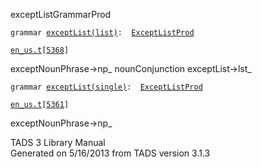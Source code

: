 ---
---
<span class="title">exceptList</span><span class="type">GrammarProd</span>

`grammar `<span class="classExtLink">[`exceptList(list)`](../object/exceptList(list).html)</span>` :   `[`ExceptListProd`](../object/ExceptListProd.html)

[`en_us.t`](../file/en_us.t.html)`[`[`5368`](../source/en_us.t.html#5368)`]`

<div class="gramrule">

exceptNounPhrase-\>np\_ nounConjunction exceptList-\>lst\_  

</div>

`grammar `<span class="classExtLink">[`exceptList(single)`](../object/exceptList(single).html)</span>` :   `[`ExceptListProd`](../object/ExceptListProd.html)

[`en_us.t`](../file/en_us.t.html)`[`[`5361`](../source/en_us.t.html#5361)`]`

<div class="gramrule">

exceptNounPhrase-\>np\_

</div>

<div class="ftr">

TADS 3 Library Manual  
Generated on 5/16/2013 from TADS version 3.1.3

</div>
